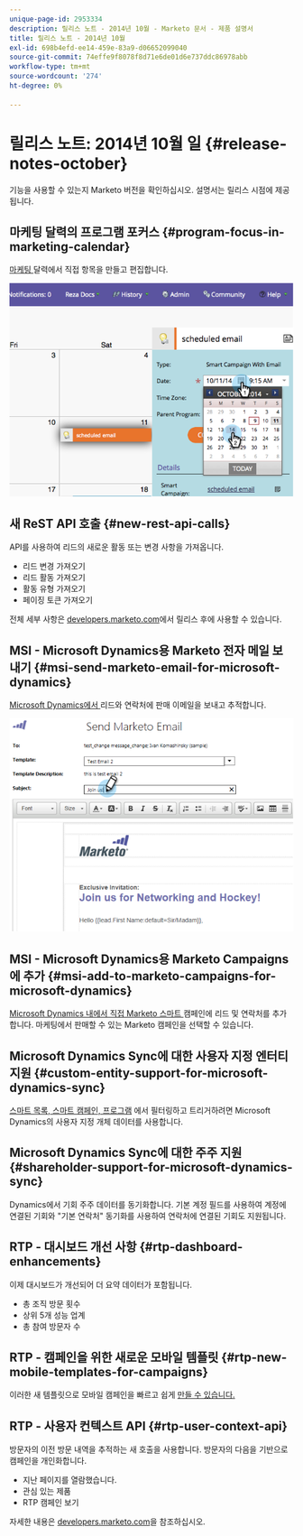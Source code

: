 ```yaml
---
unique-page-id: 2953334
description: 릴리스 노트 - 2014년 10월 - Marketo 문서 - 제품 설명서
title: 릴리스 노트 - 2014년 10월
exl-id: 698b4efd-ee14-459e-83a9-d06652099040
source-git-commit: 74effe9f8078f8d71e6de01d6e737ddc86978abb
workflow-type: tm+mt
source-wordcount: '274'
ht-degree: 0%

---
```


# 릴리스 노트: 2014년 10월 일 {#release-notes-october}

기능을 사용할 수 있는지 Marketo 버전을 확인하십시오. 설명서는 릴리스 시점에 제공됩니다.

## 마케팅 달력의 프로그램 포커스 {#program-focus-in-marketing-calendar}

[마케팅 ](/help/marketo/product-docs/core-marketo-concepts/marketing-calendar/understanding-the-calendar/understand-enable-program-focus.md) 달력에서 직접 항목을 만들고 편집합니다.

![](assets/image2014-10-20-11-3a48-3a51.png)

## 새 ReST API 호출 {#new-rest-api-calls}

API를 사용하여 리드의 새로운 활동 또는 변경 사항을 가져옵니다.

* 리드 변경 가져오기
* 리드 활동 가져오기
* 활동 유형 가져오기
* 페이징 토큰 가져오기

전체 세부 사항은 [developers.marketo.com](https://developers.marketo.com/documentation/rest/)에서 릴리스 후에 사용할 수 있습니다.

## MSI - Microsoft Dynamics용 Marketo 전자 메일 보내기 {#msi-send-marketo-email-for-microsoft-dynamics}

[Microsoft Dynamics에서 ](/help/marketo/product-docs/marketo-sales-insight/msi-for-microsoft-dynamics/setting-up-and-using/send-a-marketo-sales-email-from-microsoft-dynamics.md) 리드와 연락처에 판매 이메일을 보내고 추적합니다.

![](assets/image2014-10-20-11-3a49-3a25.png)

## MSI - Microsoft Dynamics용 Marketo Campaigns에 추가 {#msi-add-to-marketo-campaigns-for-microsoft-dynamics}

[Microsoft Dynamics 내에서 직접 Marketo 스마트 ](/help/marketo/product-docs/marketo-sales-insight/msi-for-microsoft-dynamics/setting-up-and-using/add-a-lead-contact-to-a-marketo-campaign-from-microsoft-dynamics.md) 캠페인에 리드 및 연락처를 추가합니다. 마케팅에서 판매할 수 있는 Marketo 캠페인을 선택할 수 있습니다.

## Microsoft Dynamics Sync에 대한 사용자 지정 엔터티 지원 {#custom-entity-support-for-microsoft-dynamics-sync}

[스마트 목록, 스마트 캠페인, 프로그램](/help/marketo/product-docs/crm-sync/microsoft-dynamics-sync/microsoft-dynamics-sync-details/microsoft-dynamics-sync-custom-entity-sync/enable-sync-for-a-custom-entity.md) 에서 필터링하고 트리거하려면 Microsoft Dynamics의 사용자 지정 개체 데이터를 사용합니다.

## Microsoft Dynamics Sync에 대한 주주 지원 {#shareholder-support-for-microsoft-dynamics-sync}

Dynamics에서 기회 주주 데이터를 동기화합니다. 기본 계정 필드를 사용하여 계정에 연결된 기회와 &quot;기본 연락처&quot; 동기화를 사용하여 연락처에 연결된 기회도 지원됩니다.

## RTP - 대시보드 개선 사항 {#rtp-dashboard-enhancements}

이제 대시보드가 개선되어 더 요약 데이터가 포함됩니다.

* 총 조직 방문 횟수
* 상위 5개 성능 업계
* 총 참여 방문자 수

## RTP - 캠페인을 위한 새로운 모바일 템플릿 {#rtp-new-mobile-templates-for-campaigns}

이러한 새 템플릿으로 모바일 캠페인을 빠르고 쉽게 [만들 수 있습니다.](/help/marketo/product-docs/web-personalization/using-templates/using-templates-to-create-web-campaigns.md)

## RTP - 사용자 컨텍스트 API {#rtp-user-context-api}

방문자의 이전 방문 내역을 추적하는 새 호출을 사용합니다. 방문자의 다음을 기반으로 캠페인을 개인화합니다.

* 지난 페이지를 열람했습니다.
* 관심 있는 제품
* RTP 캠페인 보기

자세한 내용은 [developers.marketo.com](https://developers.marketo.com/documentation/websites/rtp-js-api/)을 참조하십시오.

